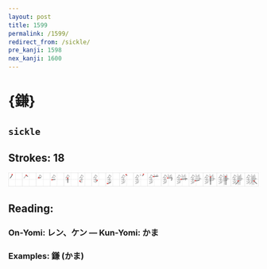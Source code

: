 ```yaml
---
layout: post
title: 1599
permalink: /1599/
redirect_from: /sickle/
pre_kanji: 1598
nex_kanji: 1600
---
```


# {鎌}

## `sickle`

## Strokes: 18

<div class="stroke"><img src="../images/E98E8C.png" /></div>

## Reading:

### On-Yomi: レン、ケン &mdash; Kun-Yomi: かま

### Examples: 鎌 (かま)
